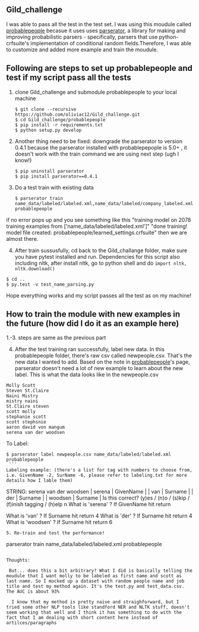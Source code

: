 ## Gild_challenge

I was able to pass all the test in the test set. I was using this moudule called [probablepeople](https://github.com/datamade/probablepeople) becasue it uses uses [parserator](https://github.com/datamade/parserator), a library for making and improving probabilistic parsers - specifically, parsers that use python-crfsuite's implementation of conditional random fields.Therefore, I was able to customize and added more example and train the moudule. 

## Following are steps to set up probablepeople and test if my script pass all the tests

1. clone Gild_challenge and submodule probablepeople to your local machine

   ```
   $ git clone --recursive https://github.com/oliviac12/Gild_challenge.git 
   $ cd Gild_challenge/probablepeople
   $ pip install -r requirements.txt  
   $ python setup.py develop
   ```
2. Another thing need to be fixed: downgrade the parserator to version 0.4.1 because the parserator installed with probablepepople is  5.0+ , it doesn't work with the train command we are using next step (ugh I know!) 
  
    ```
   $ pip uninstall parserator
   $ pip install parserator==0.4.1
    ```  
3. Do a test train with existing data
   ```
   $ parserator train name_data/labeled/labeled.xml,name_data/labeled/company_labeled.xml probablepeople
    ```  
if no error pops up and you see something like this 
"training model on 2078 training examples from ['name_data/labeled/labeled.xml']"
"done training! model file created: probablepeople/learned_settings.crfsuite"
then we are almost there. 
 
 4. After train sussusfully, cd back to the Gild_challange folder, make sure you have pytest installed and run. Dependencies for this script also including nltk, after install nltk, go to python shell and do ```import nltk, nltk.download()```
 
  ```
  $ cd .. 
  $ py.test -v test_name_parsing.py
  ``` 
 
 Hope everything works and my script passes all the test as on my machine! 

## How to train the module with new examples in the future (how did I do it as an example here)

 1.-3. steps are same as the previous part
 
 
  4. After the test training ran successfully, label new data. In this probablepeople folder, there's raw csv called newpeople.csv. That's the new data I wanted to add. Based on the note in [probablepeople](https://github.com/datamade/probablepeople)'s page, parserator doesn't need a lot of new example to learn about the new label. This is what the data looks like in the newpeople.csv
  ```
  Molly Scott
  Steven St.Claire
  Naini Mistry
  mistry naini
  St.Claire steven
  scott molly
  stephanie scott
  scott stephsnie
  aaron david von mangum
  serena van der woodsen
  ```
To Label:
   ```
   $ parserator label newpeople.csv name_data/labeled/labeled.xml probablepeople
    ```  
Labeling example: (there's a list for tag with numbers to choose from, i.e. GivenName -2, SurName -6, please refer to labeling.txt for more details how I lable them)
   ```
   STRING: serena van der woodsen
  | serena  | GivenName |
  | van     | Surname   |
  | der     | Surname   |
  | woodsen | Surname   |
  Is this correct? (y)es / (n)o / (s)kip / (f)inish tagging / (h)elp
  n
  What is 'serena' ? If GivenName hit return
  
  What is 'van' ? If Surname hit return
  4
  What is 'der' ? If Surname hit return
  4
  What is 'woodsen' ? If Surname hit return
  6
  ```
  5. Re-train and test the performance! 
```
parserator train name_data/labeled/labeled.xml probablepeople
```

Thoughts:

 But... does this a bit arbitrary? What I did is basically telling the moudule that I want molly to be labeled as first name and scott as last name. So I mocked up a dataset with random people name and job title and test my method again. It's the test.py and test_data.csv. The AUC is about 93% 
 
  I know that my method is pretty naive and straighforward, but I tried some other NLP tools like standford NER and NLTK stuff, doesn't seem working that well and I think it has something to do with the fact that I am dealing with short content here instead of artilces/paragraphs
   
 
